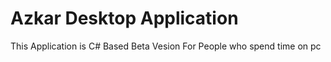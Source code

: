 # Azkar Desktop Application
This Application is C# Based Beta Vesion
For People who spend time on pc 

